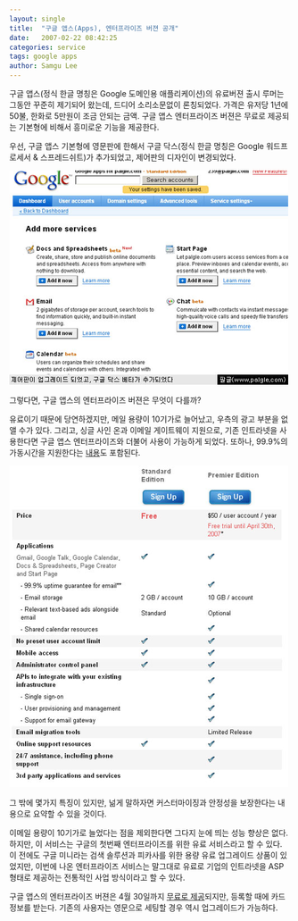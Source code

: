 ```yaml
---
layout: single
title:  "구글 앱스(Apps), 엔터프라이즈 버젼 공개"
date:   2007-02-22 08:42:25
categories: service
tags: google apps
author: Samgu Lee
---
```

구글 앱스(정식 한글 명칭은 Google 도메인용 애플리케이션)의 유료버젼 출시 루머는 그동안 꾸준히 제기되어 왔는데, 드디어 소리소문없이 론칭되었다. 가격은 유저당 1년에 50불, 한화로 5만원이 조금 안되는 금액. 구글 앱스 엔터프라이즈 버젼은 무료로 제공되는 기본형에 비해서 흥미로운 기능을 제공한다.

우선, 구글 앱스 기본형에 영문판에 한해서 구글 닥스(정식 한글 명칭은 Google 워드프로세서 &amp; 스프레드쉬트)가 추가되었고, 제어판의 디자인이 변경되었다.

![구글 애플리케이션 업그레이드](/assets/google-apps-upgrade.jpg)

그렇다면, 구글 앱스의 엔터프라이즈 버젼은 무엇이 다를까?

유료이기 때문에 당연하겠지만, 메일 용량이 10기가로 늘어났고, 우측의 광고 부분을 없앨 수가 있다. 그리고, 싱글 사인 온과 이메일 게이트웨이 지원으로, 기존 인트라넷을 사용한다면 구글 앱스 엔터프라이즈와 더불어 사용이 가능하게 되었다. 또하나, 99.9%의 가동시간을 지원한다는 [내용](http://www.google.com/a/help/intl/en/admins/editions.html)도 포함된다.

![구글 애플리케이션 기업형 가격표](/assets/google-apps-enterprise-price-list.jpg)

그 밖에 몇가지 특징이 있지만, 넒게 말하자면 커스터마이징과 안정성을 보장한다는 내용으로 요약할 수 있을 것이다.

이메일 용량이 10기가로 늘었다는 점을 제외한다면 그다지 눈에 띄는 성능 향상은 없다. 하지만, 이 서비스는 구글의 첫번째 엔터프라이즈를 위한 유료 서비스라고 할 수 있다. 이 전에도 구글 미니라는 검색 솔루션과 피카사를 위한 용량 유료 업그레이드 상품이 있었지만, 이번에 나온 엔터프라이즈 서비스는 말그대로 유료로 기업의 인트라넷을 ASP형태로 제공하는 전통적인 사업 방식이라고 할 수 있다.

구글 앱스의 엔터프라이즈 버젼은 4월 30일까지 [무료로 제공](http://www.google.com/a/cpanel/premier/new)되지만, 등록할 때에 카드 정보를 받는다. 기존의 사용자는 영문으로 세팅할 경우 역시 업그레이드가 가능하다.
